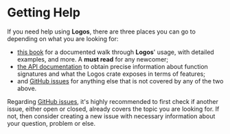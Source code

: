 # Getting Help

If you need help using **Logos**, there are three places you can go to depending
on what you are looking for:

+ [this book](./) for a documented walk through **Logos**' usage, with detailed
  examples, and more. A **must read** for any newcomer;
+ [the API documentation](https://docs.rs/logos2/latest/logos/) to obtain precise
  information about function signatures and what the Logos crate exposes in
  terms of features;
+ and [GitHub issues](https://github.com/maciejhirsz/logos/issues) for anything
  else that is not covered by any of the two above.

Regarding [GitHub issues](https://github.com/maciejhirsz/logos/issues),
it's highly recommended to first check if another issue, either open or closed,
already covers the topic you are looking for. If not, then consider creating a
new issue with necessary information about your question, problem or else.
